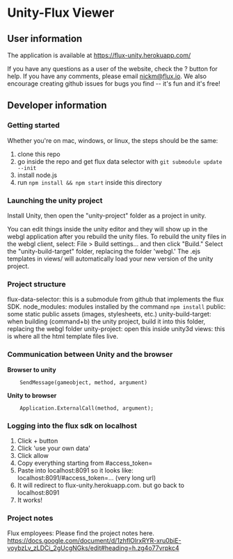 # Unity-Flux Viewer

## User information

The application is available at https://flux-unity.herokuapp.com/

If you have any questions as a user of the website, check the ? button for help.
If you have any comments, please email nickm@flux.io. We also encourage creating
github issues for bugs you find -- it's fun and it's free!

## Developer information

### Getting started

Whether you're on mac, windows, or linux, the steps should be the same:

1. clone this repo
2. go inside the repo and get flux data selector with `git submodule update --init`
3. install node.js
4. run `npm install && npm start` inside this directory

### Launching the unity project

Install Unity, then open the "unity-project" folder as a project in unity.

You can edit things inside the unity editor and they will show up in the webgl
application after you rebuild the unity files. To rebuild the unity files in the
webgl client, select: File > Build settings... and then click "Build." Select
the "unity-build-target" folder, replacing the folder 'webgl.' The .ejs templates
in views/ will automatically load your new version of the unity project.

### Project structure

  flux-data-selector: this is a submodule from github that implements the flux SDK.
  node_modules: modules installed by the command `npm install`
  public: some static public assets (images, stylesheets, etc.)
  unity-build-target: when building (command+b) the unity project, build it into this folder,
    replacing the webgl folder
  unity-project: open this inside unity3d
  views: this is where all the html template files live.

### Communication between Unity and the browser

**Browser to unity**

        SendMessage(gameobject, method, argument) 

**Unity to browser**

        Application.ExternalCall(method, argument); 

### Logging into the flux sdk on localhost
1. Click + button
2. Click 'use your own data'
3. Click allow
4. Copy everything starting from #access_token=
5. Paste into localhost:8091 so it looks like: localhost:8091/#access_token=... (very long url)
6. It will redirect to flux-unity.herokuapp.com. but go back to localhost:8091
7. It works!

### Project notes

Flux employees: Please find the project notes here.
https://docs.google.com/document/d/1zhflOlrxRYR-xru0biE-voybzLv_zLDCi_2gUcgNGks/edit#heading=h.zg4o77vrpkc4
